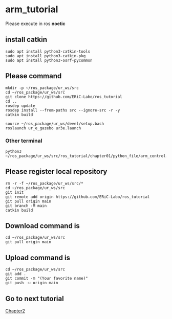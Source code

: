# arm_tutorial

Please execute in ros **noetic**
## install catkin 
```
sudo apt install python3-catkin-tools
sudo apt install python3-catkin-pkg
sudo apt install python3-osrf-pycommon
```
## Please command
```
mkdir -p ~/ros_package/ur_ws/src
cd ~/ros_package/ur_ws/src
git clone https://github.com/ERiC-Labo/ros_tutorial
cd ..
rosdep update
rosdep install --from-paths src --ignore-src -r -y
catkin build

source ~/ros_package/ur_ws/devel/setup.bash
roslaunch ur_e_gazebo ur3e.launch
```
### Other terminal
```
python3 ~/ros_package/ur_ws/src/ros_tutorial/chapter01/python_file/arm_control.py
```

## Please register local repository
```
rm -r -f ~/ros_package/ur_ws/src/*
cd ~/ros_package/ur_ws/src
git init
git remote add origin https://github.com/ERiC-Labo/ros_tutorial
git pull origin main
git branch -M main
catkin build
```
## Download command is
```
cd ~/ros_package/ur_ws/src
git pull origin main
```

## Upload command  is
```
cd ~/ros_package/ur_ws/src
git add .
git commit -m "(Your favorite name)"
git push -u origin main
```

## Go to next tutorial
[Chapter2](https://github.com/ERiC-Labo/ros_tutorial/tree/main/chapter02)